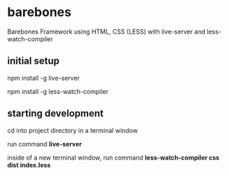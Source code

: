 # barebones
Barebones Framework using HTML, CSS (LESS) with live-server and less-watch-compiler

## initial setup
npm install -g live-server

npm install -g less-watch-compiler

## starting development
cd into project directory in a terminal window

run command **live-server**

inside of a new terminal window, run command **less-watch-compiler css dist index.less**

